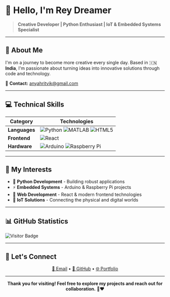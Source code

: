 # 👋 Hello, I'm Rey Dreamer

> **Creative Developer | Python Enthusiast | IoT & Embedded Systems Specialist**

---

## 🎯 About Me

I'm on a journey to become more creative every single day. Based in 🇮🇳 **India**, I'm passionate about turning ideas into innovative solutions through code and technology.

📧 **Contact:** [anyahritvik@gmail.com](mailto:anyahritvik@gmail.com)

---

## 💻 Technical Skills

<div align="center">

| Category | Technologies |
|----------|---------------|
| **Languages** | ![Python](https://img.shields.io/badge/Python-3776AB?style=for-the-badge&logo=python&logoColor=white) ![MATLAB](https://img.shields.io/badge/MATLAB-0076A8?style=for-the-badge&logo=mathworks&logoColor=white) ![HTML5](https://img.shields.io/badge/HTML5-E34C26?style=for-the-badge&logo=html5&logoColor=white) |
| **Frontend** | ![React](https://img.shields.io/badge/React-61DAFB?style=for-the-badge&logo=react&logoColor=black) |
| **Hardware** | ![Arduino](https://img.shields.io/badge/Arduino-00979D?style=for-the-badge&logo=arduino&logoColor=white) ![Raspberry Pi](https://img.shields.io/badge/Raspberry%20Pi-A22082?style=for-the-badge&logo=raspberry-pi&logoColor=white) |

</div>

---

## 🚀 My Interests

- 🐍 **Python Development** - Building robust applications
- ⚡ **Embedded Systems** - Arduino & Raspberry Pi projects
- 🎨 **Web Development** - React & modern frontend technologies
- 🤖 **IoT Solutions** - Connecting the physical and digital worlds

---

## 📊 GitHub Statistics

![Visitor Badge](https://visitor-badge.glitch.me/badge?page_id=anyahritvik.id)

---

## 🤝 Let's Connect

<div align="center">

[📧 Email](mailto:anyahritvik@gmail.com) • [💼 GitHub](https://github.com/anyahritvik) • [🌐 Portfolio](#)

</div>

---

<div align="center">

**Thank you for visiting! Feel free to explore my projects and reach out for collaboration.** 🙏❤️

</div>